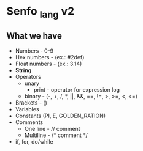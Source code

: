 # Senfo <sub>lang</sub> v2

## What we have
- Numbers - 0-9
- Hex numbers - (ex.: #2def)
- Float numbers - (ex.: 3.14)
- **String**
- Operators
  - unary
    - print - operator for expression log
  - binary - (-, +, /, *, ||, &&, ==, !=, >, >=, <, <=)
- Brackets - ()
- Variables
- Constants (PI, E, GOLDEN_RATION)
- Comments
  - One line - // comment
  - Multiline - /* comment */
- if, for, do/while